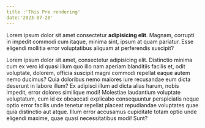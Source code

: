 ```yaml
---
title :'This Pre rendering'
date:'2023-07-20'
---
```


Lorem ipsum dolor sit amet consectetur **adipisicing elit**. Magnam, corrupti in impedit commodi cum itaque, minima sint, ipsum at quam pariatur. Esse eligendi mollitia error voluptatibus aliquam at perferendis suscipit?

Lorem ipsum dolor sit amet, consectetur adipisicing elit. Distinctio minima cum ex vero id quasi illum quo illo nam aperiam blanditiis facilis et, odit voluptate, dolorem, officia suscipit magni commodi repellat eaque autem nemo ducimus? Quia doloribus nemo maiores iure recusandae eum dicta deserunt in labore illum? Ex adipisci illum ad dicta alias harum, nobis impedit, error dolores similique modi! Molestiae laudantium voluptate voluptatum, cum id ex obcaecati explicabo consequuntur perspiciatis neque optio error facilis unde tenetur repellat placeat repudiandae voluptates quae quia distinctio aut atque. Illum error accusamus cupiditate totam optio unde eligendi maxime, quae quasi necessitatibus modi! Sunt?
